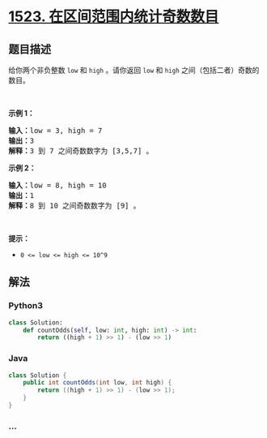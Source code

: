 # [1523. 在区间范围内统计奇数数目](https://leetcode-cn.com/problems/count-odd-numbers-in-an-interval-range)



## 题目描述

<!-- 这里写题目描述 -->

<p>给你两个非负整数&nbsp;<code>low</code> 和&nbsp;<code>high</code>&nbsp;。请你返回<em>&nbsp;</em><code>low</code><em> </em>和<em>&nbsp;</em><code>high</code><em>&nbsp;</em>之间（包括二者）奇数的数目。</p>

<p>&nbsp;</p>

<p><strong>示例 1：</strong></p>

<pre><strong>输入：</strong>low = 3, high = 7
<strong>输出：</strong>3
<strong>解释：</strong>3 到 7 之间奇数数字为 [3,5,7] 。</pre>

<p><strong>示例 2：</strong></p>

<pre><strong>输入：</strong>low = 8, high = 10
<strong>输出：</strong>1
<strong>解释：</strong>8 到 10 之间奇数数字为 [9] 。</pre>

<p>&nbsp;</p>

<p><strong>提示：</strong></p>

<ul>
	<li><code>0 &lt;= low &lt;= high&nbsp;&lt;= 10^9</code></li>
</ul>


## 解法

<!-- 这里可写通用的实现逻辑 -->

<!-- tabs:start -->

### **Python3**

<!-- 这里可写当前语言的特殊实现逻辑 -->

```python
class Solution:
    def countOdds(self, low: int, high: int) -> int:
        return ((high + 1) >> 1) - (low >> 1)
```

### **Java**

<!-- 这里可写当前语言的特殊实现逻辑 -->

```java
class Solution {
    public int countOdds(int low, int high) {
        return ((high + 1) >> 1) - (low >> 1);
    }
}
```

### **...**

```

```

<!-- tabs:end -->
